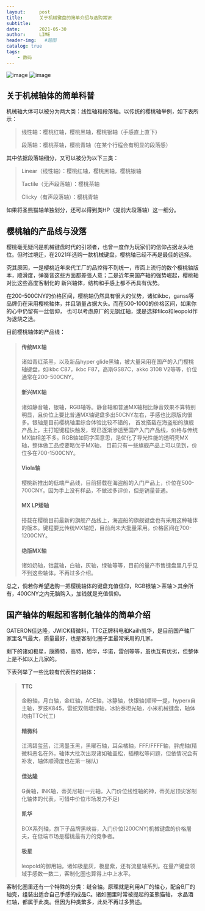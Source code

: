 ```yaml
---
layout:     post
title:      关于机械键盘的简单介绍与选购常识
subtitle:   
date:       2021-05-30
author:     LIME
header-img:   #题图
catalog: true
tags:
    - 数码
---
```


![image](https://user-images.githubusercontent.com/66418754/120089772-edab9200-c12f-11eb-87a0-6e16eb2f2ff8.png)
![image](https://user-images.githubusercontent.com/66418754/120089775-f1d7af80-c12f-11eb-978c-5c49f4d91ced.png)

## 关于机械轴体的简单科普
机械轴大体可以被分为两大类：线性轴和段落轴。以传统的樱桃轴举例，如下表所示：
> 线性轴：樱桃红轴，樱桃黑轴，樱桃银轴（手感直上直下}
>
> 段落轴：樱桃茶轴，樱桃青轴（在某个行程会有明显的段落感）

其中依据段落轴细分，又可以被分为以下三类：
> Linear（线性轴）：樱桃红轴，樱桃黑轴，樱桃银轴
> 
> Tactile（无声段落轴）：樱桃茶轴
>
> Clicky（有声段落轴）：樱桃青轴

如果将圣熊猫轴单独划分，还可以得到类HP（提前大段落轴）这一细分。
## 樱桃轴的产品线与没落
樱桃毫无疑问是机械键盘时代的引领者，也曾一度作为玩家们的信仰占据龙头地位。但时过境迁，在2021年选购一款机械键盘，樱桃轴已经不再是最佳的选择。

究其原因，一是樱桃近年来代工厂的品控得不到统一，市面上流行的数个樱桃轴版本，顺滑度，弹簧音这些方面都差强人意；二是近年来国产轴的强势崛起，樱桃轴对比这些高度客制化的
新兴轴体，结构和手感上都不再具有优势。

在200-500CNY的价格区间，樱桃轴仍然具有很大的优势，诸如ikbc，ganss等品牌仍在采用樱桃轴体，并且销量占据大头。而在500-1000的价格区间，如果你的心中仍留有一丝信仰，
也可以考虑原厂的无钢红轴，或是选择filco和leopold作为退烧之选。

目前樱桃轴体的产品线：
> #### 传统MX轴
> 
> 诸如青红茶黑，以及新品hyper glide黑轴，被大量采用在国产的入门樱桃轴键盘，如ikbc C87，ikbc F87，高斯GS87C，akko 3108 V2等等，价位通常在200-500CNY。
> 
> #### 新兴MX轴
> 
> 诸如静音轴，银轴，RGB轴等。静音轴和普通MX轴相比静音效果不算特别明显，且价位上要比普通MX轴键盘多出50CNY左右，手感也比原版肉很多。银轴是目前樱桃轴里综合体验比较不错的，
> 首发搭载在海盗船的旗舰产品上，主打短键程快触发，现已逐渐渗透至国产入门产品线，价格与传统MX轴相差不多。RGB轴如同字面意思，是优化了导光性能的透明壳MX轴，整体做工品控要略优于MX轴，
> 目前只有一些旗舰产品上可以见到，价位多在700-1500CNY。
> 
> #### Viola轴
> 
> 樱桃新推出的低端产品线，目前搭载在海盗船的入门产品上，价位在500-700CNY。因为手上没有样品，不做过多评价，但是销量普通。
> 
> #### MX LP矮轴
> 
> 搭载在樱桃目前最新的旗舰产品线上，海盗船的旗舰键盘也有采用这种轴体的版本。键程要比传统MX轴短，目前尚未大批量采用。价格区间在700-1200CNY。
> 
> #### 绝版MX轴
> 
> 诸如奶轴，钴蓝轴，白轴，灰轴，绿轴等等，目前的量产市售键盘里几乎见不到这些轴体，不再过多介绍。

总之，倘若你希望选购一把樱桃轴体的键盘充值信仰，RGB银轴＞茶轴＞其余所有，400CNY之内无脑购入，加钱就是充值信仰。
## 国产轴体的崛起和客制化轴体的简单介绍
GATERON佳达隆，JWICK精微科，TTC正牌科电和Kailh凯华，是目前国产轴厂家里名气最大，质量最好，也是客制化圈子里最常采用的几家。

剩下的诸如极星，康腾特，高特，旭华，华诺，雷创等等，虽也互有优劣，但整体上是不如以上几家的。

下表列举了一些比较有代表性的轴体：
> #### TTC
> 
> 金粉轴，月白轴，金红轴，ACE轴，冰静轴，快银轴(顺带一提，hyperx自主轴，罗技K845，雷蛇双侧墙绿轴，冰豹泰坦光轴，小米机械键盘，轴体均由TTC代工)
> 
> #### 精微科
> 
> 江湾碧玺蓝，江湾墨玉黑，黑曜石轴，耳朵橘轴，FFF/FFFF轴，胖虎轴(精微科恶名在外，轴体大批次出现诸如轴盖松，插槽松等问题，但依情况会有补发，轴体顺滑度也在第一梯队)
> 
> #### 佳达隆
> 
> G黄轴，INK轴，蒂芙尼轴(一元轴，入门价位线性轴的神，蒂芙尼顶尖客制化轴体的代表，可惜中价位市场发力不足)
> 
> #### 凯华
> 
> BOX系列轴，旗下子品牌黑峡谷，入门价位(200CNY)机械键盘的价格屠夫，在低端市场是樱桃最有力的竞争者。
> 
> #### 极星
> 
> leopold的御用轴，诸如极星灰，极星紫，还有流星轴系列。在量产键盘领域手感数一数二，客制化圈也算得上中上水平。

客制化圈里还有一个特殊的分类：缝合轴。原理就是利用A厂的轴心，配合B厂的轴壳，组装出适合自己手感的成品C。诸如圈里时常被提起的圣熊猫轴，
水晶酒红轴，都属于此类。但因为种类繁多，此处不再过多赘述。
